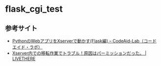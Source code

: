 # flask_cgi_test

## 参考サイト
- [PythonのWebアプリをXserverで動かす(Flask編) – CodeAid-Lab（コードエイド・ラボ）](https://codeaid.jp/webapp-xserver/)  
- [Xserver内での移転作業でトラブル！原因はパーミッションだった。 | LIVETHERE](https://livethere.net/web_design/xserver_move)  
